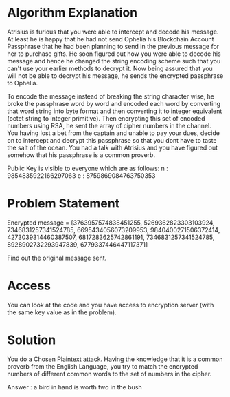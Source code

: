 
# Algorithm Explanation

Atrisius is furious that you were able to intercept and decode his message. At least he is happy that he had not send Ophelia his Blockchain Account Passphrase that he had been planning to send in the previous message for her to purchase gifts. He soon figured out how you were able to decode his message and hence he changed the string encoding scheme such that you can't use your earlier methods to decrypt it. Now being assured that you will not be able to decrypt his message, he sends the encrypted passphrase to Ophelia.

To encode the message instead of breaking the string character wise, he broke the passphrase word by word and encoded each word by converting that word string into byte format and then converting it to integer equivalent (octet string to integer primitive). Then encrypting this set of encoded numbers using RSA, he sent the array of cipher numbers in the channel. You having lost a bet from the captain and unable to pay your dues, decide on to intercept and decrypt this passphrase so that you dont have to taste the salt of the ocean. You had a talk with Atrisius and you have figured out somehow that his passphrase is a common proverb.

Public Key is visible to everyone which are as follows:
n : 9854835922166297063
e : 8759869084763750353

# Problem Statement

Encrypted message = [3763957574838451255, 5269362823303103924, 7346831257341524785, 6695434056073209953, 9840400271506372414, 4273039314460387507, 6817283625742861191, 7346831257341524785, 8928902732293947839, 6779337446447117371]

Find out the original message sent.

# Access
You can look at the code and you have access to encryption server (with the same key value as in the problem).

# Solution
You do a Chosen Plaintext attack. Having the knowledge that it is a common proverb from the English Language, you try to match the encrypted numbers of different common words to the set of numbers in the cipher.

Answer : a bird in hand is worth two in the bush